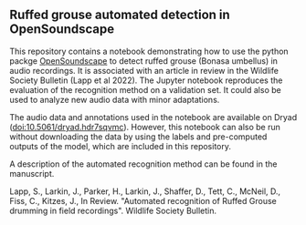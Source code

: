 ## Ruffed grouse automated detection in OpenSoundscape

This repository contains a notebook demonstrating how to use the python packge [OpenSoundscape](opensoundscape.org) to detect ruffed grouse (Bonasa umbellus) in audio recordings. It is associated with an article in review in the Wildlife Society Bulletin (Lapp et al 2022). The Jupyter notebook reproduces the evaluation of the recognition method on a validation set. It could also be used to analyze new audio data with minor adaptations. 

The audio data and annotations used in the notebook are available on Dryad ([doi:10.5061/dryad.hdr7sqvmc](https://doi.org/10.5061/dryad.hdr7sqvmc)). However, this notebook can also be run without downloading the data by using the labels and pre-computed outputs of the model, which are included in this repository. 

A description of the automated recognition method can be found in the manuscript. 

Lapp, S., Larkin, J., Parker, H., Larkin, J., Shaffer, D., Tett, C., McNeil, D., Fiss, C., Kitzes, J., In Review. "Automated recognition of Ruffed Grouse drumming in field recordings".  Wildlife Society Bulletin. 
